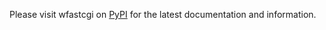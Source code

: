 Please visit wfastcgi on [PyPI](https://pypi.python.org/pypi/wfastcgi) for the latest documentation and information.